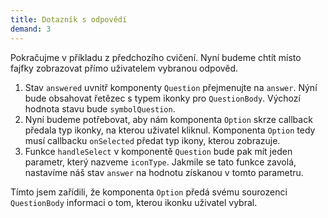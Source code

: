 ```yaml
---
title: Dotazník s odpovědí
demand: 3
---
```


Pokračujme v příkladu z předchozího cvičení. Nyní budeme chtít místo fajfky zobrazovat přímo uživatelem vybranou odpověd. 

1. Stav `answered` uvnitř komponenty `Question` přejmenujte na `answer`. Nýní bude obsahovat řetězec s typem ikonky pro `QuestionBody`. Výchozí hodnota stavu bude `symbolQuestion`. 
1. Nyní budeme potřebovat, aby nám komponenta `Option` skrze callback předala typ ikonky, na kterou uživatel kliknul. Komponenta `Option` tedy musí callbacku `onSelected` předat typ ikony, kterou zobrazuje.
1. Funkce `handleSelect` v komponentě `Question` bude pak mít jeden parametr, který nazveme `iconType`. Jakmile se tato funkce zavolá, nastavíme náš stav `answer` na hodnotu získanou v tomto parametru. 

Tímto jsem zařídili, že komponenta `Option` předá svému sourozenci `QuestionBody` informaci o tom, kterou ikonku uživatel vybral. 
